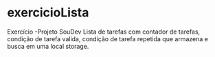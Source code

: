 # exercicioLista

Exercício -Projeto SouDev
Lista de tarefas com contador de tarefas, condição de tarefa valida, condição de tarefa repetida que armazena e busca em uma local storage.
